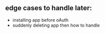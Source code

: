 ## edge cases to handle later:

- installing app before oAuth
- suddenly deleting app then how to handle
